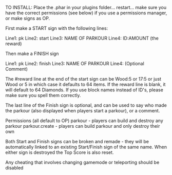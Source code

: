 TO INSTALL: Place the .phar in your plugins folder... restart... make sure you have the correct permissions (see below) if you use a permissions manager, or make signs as OP.

First make a START sign with the following lines:

Line1: pk
Line2: start
Line3: NAME OF PARKOUR
Line4: ID:AMOUNT (the reward)

Then make a FINISH sign

Line1: pk
Line2: finish
Line3: NAME OF PARKOUR
Line4: (Optional Comment)


The #reward line at the end of the start sign can be Wood:5 or 17:5 or just Wood or 5 in which case it defaults to 64 items. If the reward line is blank, it will default to 64 Diamonds. If you use block names instead of ID's, please make sure you spell them correctly.

The last line of the Finish sign is optional, and can be used to say who made the parkour (also displayed when players start a parkour), or a comment.

Permissions (all default to OP)
parkour - players can build and destroy any parkour
parkour.create - players can build parkour and only destroy their own

Both Start and Finish signs can be broken and remade - they will be automatically linked to an existing Start/Finish sign of the same name. When either sign is destroyed the Top Score is also reset.

Any cheating that involves changing gamemode or teleporting should be disabled
